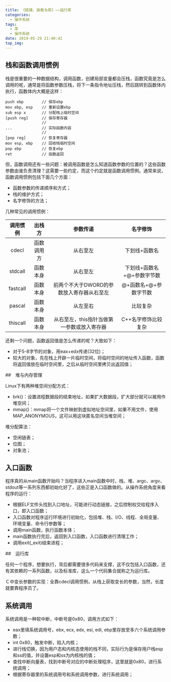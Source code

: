 ```yaml
---
title: 《链接、装载与库》——运行库
categories:
  - 操作系统
tags:
  - 库
  - 操作系统
date: 2019-05-29 21:40:42
top_img:
---
```


## 栈和函数调用惯例

栈是很重要的一种数据结构，调用函数，创建局部变量都会压栈，函数究竟是怎么调用的呢，通常是将函数参数压栈，将下一条指令地址压栈，然后跳转到函数体内执行，函数体内大概是这样：

~~~
push ebp        // 保存ebp
mov ebp, esp    // 重新设置ebp
sub esp x       // 分配栈上临时空间 
[push reg]      // 保存寄存器  
                // 
...             // 实际函数内容
                // 
[pop reg]       // 恢复寄存器
mov esp, ebp    // 回收栈临时空间 
pop ebp         // 恢复ebp
ret             // 函数返回
~~~

但，函数调用还有一些问题：被调用函数是怎么知道函数参数的位置的？这些函数参数由谁负责清理？这需要一些约定，而这个约定就是函数调用惯例。通常来说，函数调用惯例包括下面几个方面：

* 函数参数的传递顺序和方式；
* 栈的维护方式；
* 名字修饰的方法；

几种常见的调用惯例：

| 调用惯例 |   出栈方   |                  参数传递                  |          名字修饰          |
| :------: | :--------: | :----------------------------------------: | :------------------------: |
|  cdecl   | 函数调用方 |                  从右至左                  |       下划线+函数名        |
| stdcall  |  函数本身  |                  从右至左                  | 下划线+函数名+@+参数字节数 |
| fastcall |  函数本身  | 前两个不大于DWORD的参数放入寄存器从右至左  |   @+函数名+@+参数字节数    |
|  pascal  |  函数本身  |                  从左至右                  |            比较复杂            |
| thiscall |  函数本身  | 从右至左，this指针当做第一参数或放入寄存器 |    C++名字修饰比较复杂     |

还剩一个问题，函数返回值是怎么传递的呢？大致如下：

* 对于5-8字节的对象，用eax+edx传递(32位)；
* 较大的对象，先在栈上开辟一片临时空间，将临时空间的地址传入函数，函数将返回值放在临时空间里，之后从临时空间里拷贝出返回值；

##　堆与内存管理

Linux下有两种堆空间分配方式：
* brk()：设置进程数据段的结束地址，如果扩大数据段，扩大部分就可以被用作堆空间；
* mmap()：mmap将一个文件映射到虚拟地址空间里，如果不用文件，使用MAP_ANONYMOUS，这可以用这块匿名空间当堆空间；

堆分配算法：
* 空闲链表；
* 位图；
* 对象池；

## 入口函数

程序真的从main函数开始吗？当程序进入main函数中时，栈、堆、argc、argv、stdout等一系列东西都初始化好了，这些正是入口函数做的。从操作系统角度来看程序的运行：

* 根据ELF文件头找到入口地址，可能进行动态链接，之后控制权交给程序入口，即入口函数；
* 入口函数对程序运行环境进行初始化，包括堆、栈、I/O、线程、全局变量、环境变量、命令行参数等；
* 调用main函数，执行函数本体；
* main函数执行完后，返回到入口函数，入口函数进行清理工作；
* 调用exit(_exit)结束进程；

##　运行库

任何一个程序，想要执行，背后都需要很多代码来支撑，这不仅包括入口函数，还有其依赖的一系列函数，以及标准库，这么一个代码集合就称之为运行库。

Ｃ中变长参数的实现：全靠cdecl调用惯例，从栈上获取变长的参数，当然，长度就要靠程序员了。

## 系统调用

系统调用是一种软中断，中断号是0x80，调用方式如下：
* eax里填系统调用号，ebx, ecx, edx, esi, edi, ebp里存放至多六个系统调用参数；
* int 0x80，触发中断，陷入内核；
* 进行栈切换，因为用户态和内核态使用的栈不同，实际行为是保存用户栈esp和ss的值，并设置esp和ss为内核栈的值；
* 查找中断向量表，找到中断号对应的中断处理程序，这里就是0x80，进行系统调用；
* 根据寄存器里的系统调用号和系统调用参数，进行系统调用；
